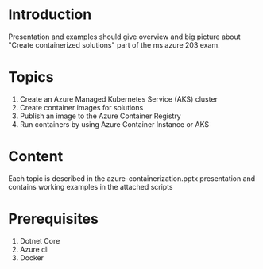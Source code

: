 # Introduction 

Presentation and examples should give overview and big picture about "Create containerized solutions" part of the ms azure 203 exam.

# Topics 

1. Create an Azure Managed Kubernetes Service (AKS) cluster
2. Create container images for solutions
3. Publish an image to the Azure Container Registry
4. Run containers by using Azure Container Instance or AKS

# Content 

Each topic is described in the azure-containerization.pptx presentation and contains working examples in the attached scripts 

# Prerequisites 

1. Dotnet Core 
2. Azure cli
3. Docker 
